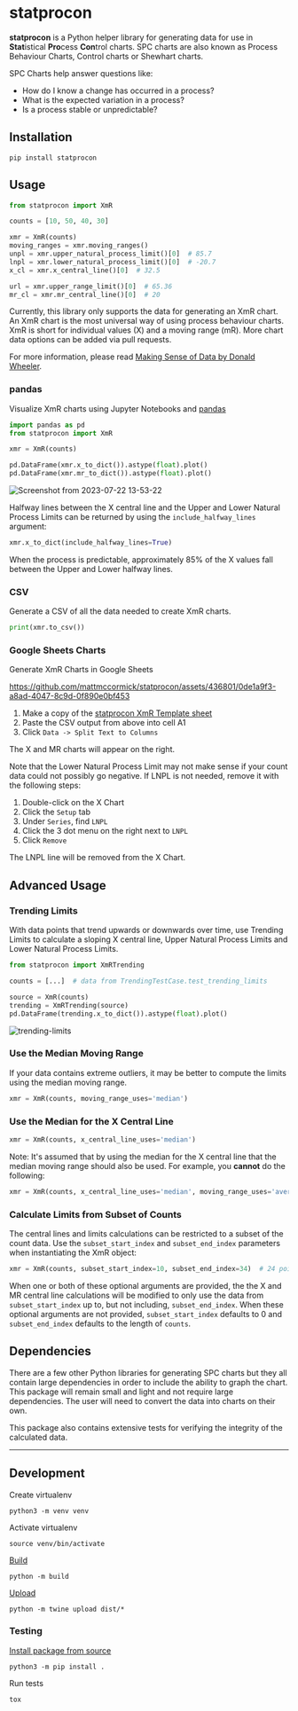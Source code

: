 # statprocon

**statprocon** is a Python helper library for generating data for use in **Stat**istical **Pro**cess **Con**trol charts.
SPC charts are also known as Process Behaviour Charts, Control charts or Shewhart charts.

SPC Charts help answer questions like:
- How do I know a change has occurred in a process?
- What is the expected variation in a process?
- Is a process stable or unpredictable?

## Installation

```shell
pip install statprocon
```

## Usage

```python
from statprocon import XmR

counts = [10, 50, 40, 30]

xmr = XmR(counts)
moving_ranges = xmr.moving_ranges()
unpl = xmr.upper_natural_process_limit()[0]  # 85.7
lnpl = xmr.lower_natural_process_limit()[0]  # -20.7
x_cl = xmr.x_central_line()[0]  # 32.5

url = xmr.upper_range_limit()[0]  # 65.36
mr_cl = xmr.mr_central_line()[0]  # 20

```

Currently, this library only supports the data for generating an XmR chart.
An XmR chart is the most universal way of using process behaviour charts.
XmR is short for individual values (X) and a moving range (mR).
More chart data options can be added via pull requests.

For more information, please read [Making Sense of Data by Donald Wheeler](https://www.amazon.com/Making-Sense-Data-Donald-Wheeler/dp/0945320728).

### pandas

Visualize XmR charts using Jupyter Notebooks and [pandas](https://pandas.pydata.org/)

```python
import pandas as pd
from statprocon import XmR

xmr = XmR(counts)

pd.DataFrame(xmr.x_to_dict()).astype(float).plot()
pd.DataFrame(xmr.mr_to_dict()).astype(float).plot()
```

![Screenshot from 2023-07-22 13-53-22](https://github.com/mattmccormick/statprocon/assets/436801/b6a83903-4bb9-4935-9acb-c086d3420fd2)

Halfway lines between the X central line and the Upper and Lower Natural Process Limits can be returned by using the `include_halfway_lines` argument:

```python
xmr.x_to_dict(include_halfway_lines=True)
```

When the process is predictable, approximately 85% of the X values fall between the Upper and Lower halfway lines.


### CSV

Generate a CSV of all the data needed to create XmR charts.

```python
print(xmr.to_csv())
```

### Google Sheets Charts

Generate XmR Charts in Google Sheets

https://github.com/mattmccormick/statprocon/assets/436801/0de1a9f3-a8ad-4047-8c9d-0f890e0bf453

1. Make a copy of the [statprocon XmR Template sheet](https://docs.google.com/spreadsheets/d/1IdCBpE8FK4qP8B7qHQeXX6amLZ8oyhc8OjlBlGHmWTg/edit?usp=sharing)
1. Paste the CSV output from above into cell A1
1. Click `Data -> Split Text to Columns`

The X and MR charts will appear on the right.

Note that the Lower Natural Process Limit may not make sense if your count data could not possibly go negative.
If LNPL is not needed, remove it with the following steps:

1. Double-click on the X Chart
1. Click the `Setup` tab
1. Under `Series`, find `LNPL`
1. Click the 3 dot menu on the right next to `LNPL`
1. Click `Remove`

The LNPL line will be removed from the X Chart.

## Advanced Usage

### Trending Limits

With data points that trend upwards or downwards over time, use Trending Limits to calculate a sloping X central line, Upper Natural Process Limits and Lower Natural Process Limits.

```python
from statprocon import XmRTrending

counts = [...]  # data from TrendingTestCase.test_trending_limits

source = XmR(counts)
trending = XmRTrending(source)
pd.DataFrame(trending.x_to_dict()).astype(float).plot()
```

![trending-limits](https://github.com/mattmccormick/statprocon/assets/436801/d0d9897e-b1b7-469b-9642-fbee8f39b104)


### Use the Median Moving Range

If your data contains extreme outliers, it may be better to compute the limits using the median moving range.

```python
xmr = XmR(counts, moving_range_uses='median')
```

### Use the Median for the X Central Line

```python
xmr = XmR(counts, x_central_line_uses='median')
```

Note: It's assumed that by using the median for the X central line that the median moving range should also be used.
For example, you **cannot** do the following:

```python
xmr = XmR(counts, x_central_line_uses='median', moving_range_uses='average')
```

### Calculate Limits from Subset of Counts

The central lines and limits calculations can be restricted to a subset of the count data.
Use the `subset_start_index` and `subset_end_index` parameters when instantiating the XmR object:

```python
xmr = XmR(counts, subset_start_index=10, subset_end_index=34)  # 24 points of data starting at index 10
```

When one or both of these optional arguments are provided, the the X and MR central line calculations will be modified to only use the data from `subset_start_index` up to, but not including, `subset_end_index`.
When these optional arguments are not provided, `subset_start_index` defaults to 0 and `subset_end_index` defaults to the length of `counts`.

## Dependencies

There are a few other Python libraries for generating SPC charts but they all contain large dependencies in order to include the ability to graph the chart.
This package will remain small and light and not require large dependencies.
The user will need to convert the data into charts on their own.

This package also contains extensive tests for verifying the integrity of the calculated data.

---
## Development

Create virtualenv

```shell
python3 -m venv venv
```

Activate virtualenv

```shell
source venv/bin/activate
```

[Build](https://packaging.python.org/en/latest/tutorials/packaging-projects/#generating-distribution-archiveshttps://packaging.python.org/en/latest/tutorials/packaging-projects/#generating-distribution-archives)

```shell
python -m build
```

[Upload](https://packaging.python.org/en/latest/tutorials/packaging-projects/#uploading-the-distribution-archives)

```shell
python -m twine upload dist/*
```

### Testing

[Install package from source](https://packaging.python.org/en/latest/guides/installing-using-pip-and-virtual-environments/#installing-from-source)
```shell
python3 -m pip install .
```

Run tests
```shell
tox
```
